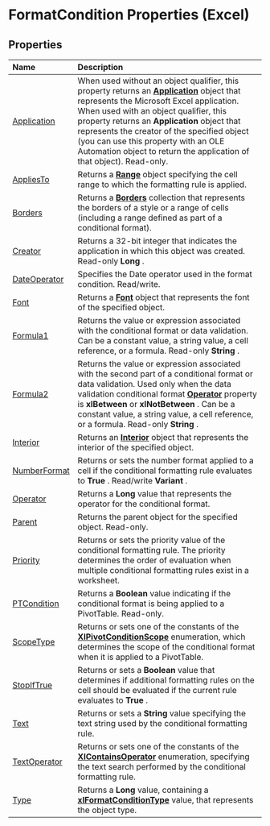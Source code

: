 
# FormatCondition Properties (Excel)

## Properties



|**Name**|**Description**|
|:-----|:-----|
|[Application](49f03bb5-b4cb-fbbb-0a70-25e4c1e6dc7c.md)|When used without an object qualifier, this property returns an  **[Application](19b73597-5cf9-4f56-8227-b5211f657f6f.md)** object that represents the Microsoft Excel application. When used with an object qualifier, this property returns an **Application** object that represents the creator of the specified object (you can use this property with an OLE Automation object to return the application of that object). Read-only.|
|[AppliesTo](d8a5363c-d0b7-fc26-dcff-16a3b561474d.md)|Returns a  **[Range](b8207778-0dcc-4570-1234-f130532cc8cd.md)** object specifying the cell range to which the formatting rule is applied.|
|[Borders](2f165a74-0b95-6643-5bd2-6a778523a411.md)|Returns a  **[Borders](adb6efd6-73b6-e620-e9be-f4a42bc52ae8.md)** collection that represents the borders of a style or a range of cells (including a range defined as part of a conditional format).|
|[Creator](f089db52-af38-22a4-7475-9803c64b9722.md)|Returns a 32-bit integer that indicates the application in which this object was created. Read-only  **Long** .|
|[DateOperator](57c62797-5b82-4581-2afe-1cd03f36a91e.md)|Specifies the Date operator used in the format condition. Read/write.|
|[Font](038b14f3-710a-0143-2b68-638eb22e6c87.md)|Returns a  **[Font](f4788ba4-1c4c-2f03-4d73-194bc9316825.md)** object that represents the font of the specified object.|
|[Formula1](f711069a-0d4b-d70c-ed48-9c375ce29173.md)|Returns the value or expression associated with the conditional format or data validation. Can be a constant value, a string value, a cell reference, or a formula. Read-only  **String** .|
|[Formula2](2909d42d-7665-3406-8732-4a51034474c3.md)|Returns the value or expression associated with the second part of a conditional format or data validation. Used only when the data validation conditional format  **[Operator](943fd9c1-30b2-d2aa-e9fe-f243af6b1292.md)** property is **xlBetween** or **xlNotBetween** . Can be a constant value, a string value, a cell reference, or a formula. Read-only **String** .|
|[Interior](3d1dab0b-719e-791c-c22a-61b273f2ade0.md)|Returns an  **[Interior](37c79831-2cac-69fd-10ee-6d5415ed338b.md)** object that represents the interior of the specified object.|
|[NumberFormat](544b8f1a-f75a-979d-c2fb-aa324bdcf614.md)|Returns or sets the number format applied to a cell if the conditional formatting rule evaluates to  **True** . Read/write **Variant** .|
|[Operator](943fd9c1-30b2-d2aa-e9fe-f243af6b1292.md)|Returns a  **Long** value that represents the operator for the conditional format.|
|[Parent](06618d2d-3ba9-9701-96f5-1927b8c7b5b1.md)|Returns the parent object for the specified object. Read-only.|
|[Priority](27d0a82a-b69b-de94-ff90-dbd3bd5a02fa.md)|Returns or sets the priority value of the conditional formatting rule. The priority determines the order of evaluation when multiple conditional formatting rules exist in a worksheet.|
|[PTCondition](23639e6f-4f78-8061-cd61-9a70a12fd953.md)|Returns a  **Boolean** value indicating if the conditional format is being applied to a PivotTable. Read-only.|
|[ScopeType](104b7fef-9f9b-8a00-78ba-b2f2f9cd6dea.md)|Returns or sets one of the constants of the  **[XlPivotConditionScope](4a2800cc-624b-18df-2d2a-cbb604a83042.md)** enumeration, which determines the scope of the conditional format when it is applied to a PivotTable.|
|[StopIfTrue](c6f4d030-a4de-3708-b830-ea6ffb836028.md)|Returns or sets a  **Boolean** value that determines if additional formatting rules on the cell should be evaluated if the current rule evaluates to **True** .|
|[Text](18196ab3-0656-e122-359e-b5db8961f1cd.md)|Returns or sets a  **String** value specifying the text string used by the conditional formatting rule.|
|[TextOperator](4bc198c9-7895-2f3d-67c1-0d71f0119e9a.md)|Returns or sets one of the constants of the  **[XlContainsOperator](644304da-c475-4220-f767-5bca330c043b.md)** enumeration, specifying the text search performed by the conditional formatting rule.|
|[Type](f14387e0-821f-216b-a884-83a23c78b320.md)|Returns a  **Long** value, containing a **[xlFormatConditionType](ae97c695-f56a-c9ee-91b0-dac413c93428.md)** value, that represents the object type.|
